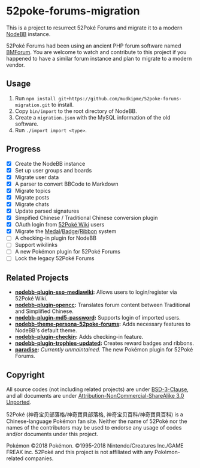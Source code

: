 52poke-forums-migration
=======================

This is a project to resurrect 52Poké Forums and migrate it to a modern [NodeBB](https://github.com/NodeBB/NodeBB) instance.

52Poké Forums had been using an ancient PHP forum software named [BMForum](https://github.com/marcchen/manduo). You are welcome to watch and contribute to this project if you happened to have a similar forum instance and plan to migrate to a modern vendor.

## Usage

1. Run `npm install git+https://github.com/mudkipme/52poke-forums-migration.git` to install.
2. Copy `bin/import` to the root directory of NodeBB.
3. Create a `migration.json` with the MySQL information of the old software.
4. Run `./import import <type>`.

## Progress

- [x] Create the NodeBB instance
- [x] Set up user groups and boards
- [x] Migrate user data
- [x] A parser to convert BBCode to Markdown
- [x] Migrate topics
- [x] Migrate posts
- [x] Migrate chats
- [x] Update parsed signatures
- [x] Simpified Chinese / Traditional Chinese conversion plugin
- [x] OAuth login from [52Poké Wiki](https://wiki.52poke.com/) users
- [x] Migrate the [Medal](https://wiki.52poke.com/wiki/%E5%A5%96%E7%89%8C)/[Badge](https://wiki.52poke.com/wiki/%E5%BE%BD%E7%AB%A0)/[Ribbon](https://wiki.52poke.com/wiki/%E5%A5%96%E7%AB%A0) system
- [ ] A checking-in plugin for NodeBB
- [ ] Support wikilinks
- [ ] A new Pokémon plugin for 52Poké Forums
- [ ] Lock the legacy 52Poké Forums

## Related Projects

* __[nodebb-plugin-sso-mediawiki](https://github.com/mudkipme/nodebb-plugin-sso-mediawiki):__ Allows users to login/register via 52Poké Wiki.
* __[nodebb-plugin-opencc](https://github.com/mudkipme/nodebb-plugin-opencc):__ Translates forum content between Traditional and Simplified Chinese.
* __[nodebb-plugin-md5-password](https://github.com/mudkipme/nodebb-plugin-md5-password):__ Supports login of imported users.
* __[nodebb-theme-persona-52poke-forums](https://github.com/mudkipme/nodebb-theme-persona-52poke-forums):__ Adds necessary features to NodeBB's default theme.
* __[nodebb-plugin-checkin](https://github.com/mudkipme/nodebb-plugin-checkin):__ Adds checking-in feature.
* __[nodebb-plugin-trophies-updated](https://github.com/mudkipme/nodebb-plugin-trophies):__ Creates reward badges and ribbons.
* __[paradise](https://github.com/mudkipme/paradise):__ *Currently unmaintained.* The new Pokémon plugin for 52Poké Forums.

## Copyright

All source codes (not including related projects) are under [BSD-3-Clause](LICENSE), and all documents are under [Attribution-NonCommercial-ShareAlike 3.0 Unported](docs/LICENSE).

52Poké (神奇宝贝部落格/神奇寶貝部落格, 神奇宝贝百科/神奇寶貝百科) is a Chinese-language Pokémon fan site. Neither the name of 52Poké nor the names of the contributors may be used to endorse any usage of codes and/or documents under this project.

Pokémon ©2018 Pokémon. ©1995-2018 Nintendo/Creatures Inc./GAME FREAK inc. 52Poké and this project is not affiliated with any Pokémon-related companies.